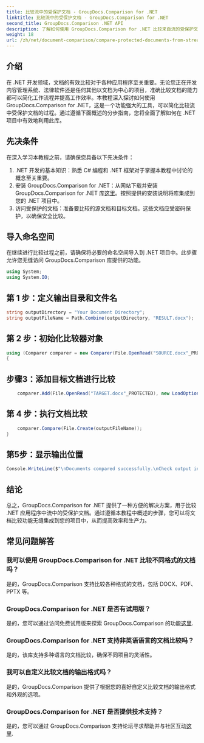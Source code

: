 ```yaml
---
title: 比较流中的受保护文档 - GroupDocs.Comparison for .NET
linktitle: 比较流中的受保护文档 - GroupDocs.Comparison for .NET
second_title: GroupDocs.Comparison .NET API
description: 了解如何使用 GroupDocs.Comparison for .NET 比较来自流的受保护文档。轻松简化您的文档比较过程。
weight: 18
url: /zh/net/document-comparison/compare-protected-documents-from-stream/
---
```

## 介绍
在 .NET 开发领域，文档的有效比较对于各种应用程序至关重要。无论您正在开发内容管理系统、法律软件还是任何其他以文档为中心的项目，准确比较文档的能力都可以简化工作流程并提高工作效率。本教程深入探讨如何使用 GroupDocs.Comparison for .NET，这是一个功能强大的工具，可以简化比较流中受保护文档的过程。通过遵循下面概述的分步指南，您将全面了解如何在 .NET 项目中有效地利用此库。
## 先决条件
在深入学习本教程之前，请确保您具备以下先决条件：
1. .NET 开发的基本知识：熟悉 C# 编程和 .NET 框架对于掌握本教程中讨论的概念至关重要。
2. 安装 GroupDocs.Comparison for .NET：从网站下载并安装 GroupDocs.Comparison for .NET 库[这里](https://releases.groupdocs.com/comparison/net/)。按照提供的安装说明将库集成到您的 .NET 项目中。
3. 访问受保护的文档：准备要比较的源文档和目标文档。这些文档应受密码保护，以确保安全比较。

## 导入命名空间
在继续进行比较过程之前，请确保将必要的命名空间导入到 .NET 项目中。此步骤允许您无缝访问 GroupDocs.Comparison 库提供的功能。

```csharp
using System;
using System.IO;
```

## 第 1 步：定义输出目录和文件名
```csharp
string outputDirectory = "Your Document Directory";
string outputFileName = Path.Combine(outputDirectory, "RESULT.docx");
```
## 第 2 步：初始化比较器对象
```csharp
using (Comparer comparer = new Comparer(File.OpenRead("SOURCE.docx"_PROTECTED), new LoadOptions() { Password = "1234" }))
{
```
## 步骤3：添加目标文档进行比较
```csharp
    comparer.Add(File.OpenRead("TARGET.docx"_PROTECTED), new LoadOptions() { Password = "5678" });
```
## 第 4 步：执行文档比较
```csharp
    comparer.Compare(File.Create(outputFileName));
}
```
## 第5步：显示输出位置
```csharp
Console.WriteLine($"\nDocuments compared successfully.\nCheck output in {Directory.GetCurrentDirectory()}.");
```

## 结论
总之，GroupDocs.Comparison for .NET 提供了一种方便的解决方案，用于比较 .NET 应用程序中流中的受保护文档。通过遵循本教程中概述的步骤，您可以将文档比较功能无缝集成到您的项目中，从而提高效率和生产力。
## 常见问题解答
### 我可以使用 GroupDocs.Comparison for .NET 比较不同格式的文档吗？
是的，GroupDocs.Comparison 支持比较各种格式的文档，包括 DOCX、PDF、PPTX 等。
### GroupDocs.Comparison for .NET 是否有试用版？
是的，您可以通过访问免费试用版来探索 GroupDocs.Comparison 的功能[这里](https://releases.groupdocs.com/).
### GroupDocs.Comparison for .NET 支持非英语语言的文档比较吗？
是的，该库支持多种语言的文档比较，确保不同项目的灵活性。
### 我可以自定义比较文档的输出格式吗？
是的，GroupDocs.Comparison 提供了根据您的喜好自定义比较文档的输出格式和外观的选项。
### GroupDocs.Comparison for .NET 是否提供技术支持？
是的，您可以通过 GroupDocs.Comparison 支持论坛寻求帮助并与社区互动[这里](https://forum.groupdocs.com/c/comparison/12).